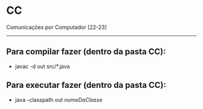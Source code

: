 # CC
Comunicações por Computador [22-23]

___

## Para compilar fazer (dentro da pasta CC):

* javac -d out src/*.java


## Para executar fazer (dentro da pasta CC):

* java -classpath out *nomeDaClasse*